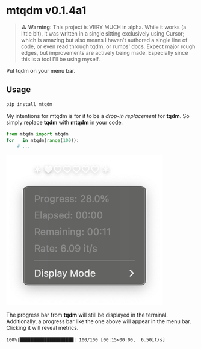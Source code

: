 # mtqdm v0.1.4a1

> ⚠️ **Warning**: This project is VERY MUCH in alpha. While it works (a little bit), it was written in a single sitting exclusively using Cursor; which is amazing but also means I haven't authored a single line of code, or even read through tqdm, or rumps' docs. Expect major rough edges, but improvements are actively being made. Especially since this is a tool I'll be using myself.

Put tqdm on your menu bar.

## Usage

```bash
pip install mtqdm
```

My intentions for mtqdm is for it to be a *drop-in replacement* for **tqdm**.
So simply replace **tqdm** with **mtqdm** in your code.

```python
from mtqdm import mtqdm
for _ in mtqdm(range(100)):
    # ...
```

![mtqdm-0.1.4a1 in action](https://github.com/0oj/mtqdm/blob/main/examples/basic_usage.png?raw=true)

The progress bar from **tqdm** will still be displayed in the terminal. Additionally, a progress bar like the one above will appear in the menu bar. Clicking it will reveal metrics.

`100%|████████████████████| 100/100 [00:15<00:00,  6.50it/s]`